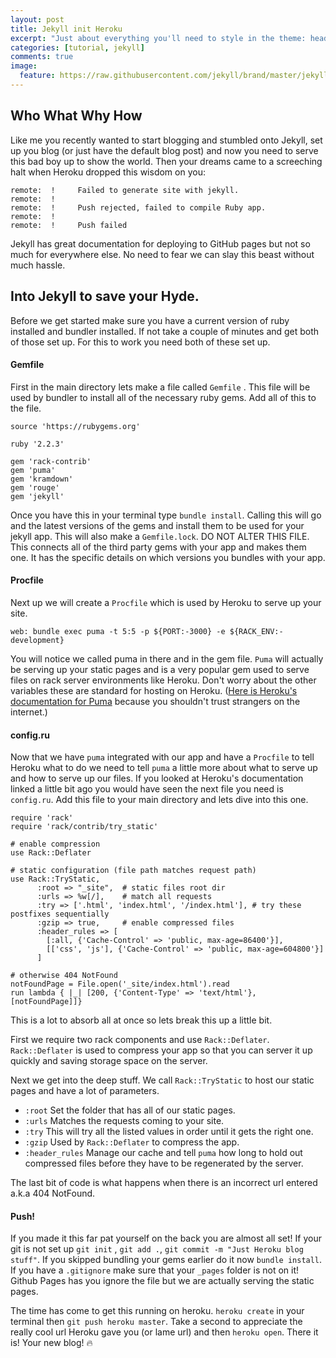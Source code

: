 ```yaml
---
layout: post
title: Jekyll init Heroku
excerpt: "Just about everything you'll need to style in the theme: headings, paragraphs, blockquotes, tables, code blocks, and more."
categories: [tutorial, jekyll]
comments: true
image:
  feature: https://raw.githubusercontent.com/jekyll/brand/master/jekyll-logo-black-red-transparent.png
---
```


## Who What Why How

Like me you recently wanted to start blogging and stumbled onto Jekyll, set up you blog (or just have the default blog post) and now you need to serve this bad boy up to show the world. Then your dreams came to a screeching halt when Heroku dropped this wisdom on you:

```
remote:  !     Failed to generate site with jekyll.
remote:  !
remote:  !     Push rejected, failed to compile Ruby app.
remote:  !
remote:  !     Push failed
```

Jekyll has great documentation for deploying to GitHub pages but not so much for everywhere else. No need to fear we can slay this beast without much hassle.

## Into Jekyll to save your Hyde.

Before we get started make sure you have a current version of ruby installed and bundler installed. If not take a couple of minutes and get both of those set up. For this to work you need both of these set up.

#### Gemfile

First in the main directory lets make a file called `Gemfile` . This file will be used by bundler to install all of the necessary ruby gems. Add all of this to the file.
```
source 'https://rubygems.org'

ruby '2.2.3'

gem 'rack-contrib'
gem 'puma'
gem 'kramdown'
gem 'rouge'
gem 'jekyll'
```

Once you have this in your terminal type `bundle install`. Calling this will go and the latest versions of the gems and install them to be used for your jekyll app. This will also make a `Gemfile.lock`. DO NOT ALTER THIS FILE. This connects all of the third party gems with your app and makes them one. It has the specific details on which versions you bundles with your app.

#### Procfile

Next up we will create a `Procfile` which is used by Heroku to serve up your site.
```
web: bundle exec puma -t 5:5 -p ${PORT:-3000} -e ${RACK_ENV:-development}
```
You will notice we called puma in there and in the gem file. `Puma` will actually be serving up your static pages and is a very popular gem used to serve files on rack server environments like Heroku. Don't worry about the other variables these are standard for hosting on Heroku. ([Here is Heroku's documentation for Puma](https://devcenter.heroku.com/articles/deploying-rails-applications-with-the-puma-web-server) because you shouldn't trust strangers on the internet.)

#### config.ru

Now that we have `puma` integrated with our app and have a `Procfile` to tell Heroku what to do we need to tell `puma` a little more about what to serve up and how to serve up our files. If you looked at Heroku's documentation linked a little bit ago you would have seen the next file you need is `config.ru`. Add this file to your main directory and lets dive into this one.

```ru
require 'rack'
require 'rack/contrib/try_static'

# enable compression
use Rack::Deflater

# static configuration (file path matches request path)
use Rack::TryStatic,
      :root => "_site",  # static files root dir
      :urls => %w[/],    # match all requests
      :try => ['.html', 'index.html', '/index.html'], # try these postfixes sequentially
      :gzip => true,     # enable compressed files
      :header_rules => [
        [:all, {'Cache-Control' => 'public, max-age=86400'}],
        [['css', 'js'], {'Cache-Control' => 'public, max-age=604800'}]
      ]

# otherwise 404 NotFound
notFoundPage = File.open('_site/index.html').read
run lambda { |_| [200, {'Content-Type' => 'text/html'}, [notFoundPage]]}

```
This is a lot to absorb all at once so lets break this up a little bit.

First we require two rack components and use `Rack::Deflater`. `Rack::Deflater` is used to compress your app so that you can server it up quickly and saving storage space on the server.

Next we get into the deep stuff. We call `Rack::TryStatic` to host our static pages and have a lot of parameters.

- `:root` Set the folder that has all of our static pages.
- `:urls` Matches the requests coming to your site.
- `:try` This will try all the listed values in order until it gets the right one.
- `:gzip` Used by `Rack::Deflater` to compress the app.
- `:header_rules` Manage our cache and tell `puma` how long to hold out compressed files before they have to be regenerated by the server.


The last bit of code is what happens when there is an incorrect url entered a.k.a 404 NotFound.

#### Push!

If you made it this far pat yourself on the back you are almost all set! If your git is not set up `git init` , `git add .`, `git commit -m "Just Heroku blog stuff"`. If you skipped bundling your gems earlier do it now `bundle install`. If you have a `.gitignore` make sure that your `_pages` folder is not on it! Github Pages has you ignore the file but we are actually serving the static pages.

The time has come to get this running on heroku. `heroku create` in your terminal then `git push heroku master`. Take a second to appreciate the really cool url Heroku gave you (or lame url) and then `heroku open`. There it is! Your new blog! :fire: 
